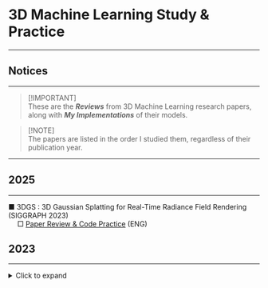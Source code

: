 

# 3D Machine Learning Study & Practice
---

## Notices 
---

>[!IMPORTANT]\
> These are the ***Reviews*** from 3D Machine Learning research papers, along with ***My Implementations*** of their models.

>[!NOTE]\
> The papers are listed in the order I studied them, regardless of their publication year.

---

## 2025 
---

■ 3DGS : 3D Gaussian Splatting for Real-Time Radiance Field Rendering (SIGGRAPH 2023)
</br>
&emsp; □ [Paper Review & Code Practice](/2025/3DGS/Gaussian_Splatting.ipynb) (ENG)
</br>


## 2023
---

<details>
<summary>Click to expand</summary>

■ DynIBaR : Neural Dynamic Image-Based Rendering (CVPR 2023)
</br>
&emsp; □ [Paper Review](/2023/DynIBaR/dynibar.pdf) (ENG)
</br>


■ Mip-NeRF : A Multiscale Representation for Anti-Aliasing Neural Networks (CVPR 2021)
</br>
&emsp; □ [Paper Review](/2023/Mip-NeRF/Mip-NeRF.pdf) (ENG)
</br>


■ PointMLP : Rethinking Network Design and Local Geometry in Point Cloud - A Simple Residual MLP Framework (ICLR 2022)
</br>
&emsp; □ [Paper Review](/2023/PointMLP/PointMLP.pdf) (ENG)
</br>

■ Face-Vid2Vid : One-Shot Free-View Neural Talking-Head Synthesis for Video Conferencing (CVPR 2021)
</br>
&emsp; □ [Paper Review](/2023/FaceVid2Vid/FaceVid2Vid.md)
</br>
&emsp; □ [Code Practice](/2023/FaceVid2Vid/)
</br>


■ Instant Neural Graphics Primitives with a Multiresolution Hash Encoding (SIGGRAPH 2022) 
</br>
&emsp; □ [Paper Review](/2023/InstantNGP/InstantNGP.md)
</br>
&emsp; □ [Code Practice](/2023/InstantNGP)
</br>


■ NeRF : Representing Scenes as Neural Radiance for View Synthesis (ECCV 2020)
</br>
&emsp;  □ [Paper Review](/2023/NeRF/NeRF.md)
</br>
&emsp; □ [Code Practice](/2023/NeRF/NeRF.ipynb)
</br>


■ PIFuHD : Multi-Level Pixel Aligned Implicit Function for High-Resolution 3D Human Digitization (CVPR 2020)
</br>
&emsp; □ [Paper Review](/2023/PIFuHD/PIFuHD.md)
</br>
&emsp; □ [Code Practice](/2023/PIFuHD/)
</br>

■ Text2Mesh : Text-Driven Neural Stylization for Meshes (CVPR 2022)
</br>
&emsp; □ [Paper Review](/2023/Text2Mesh/Text2Mesh.md)
</br>
&emsp; □ [Code Practice](/2023/Text2Mesh/)
</br>

